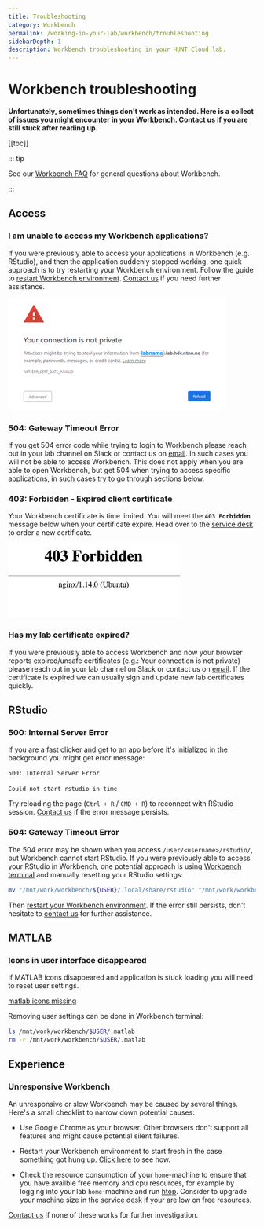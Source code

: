 ```yaml
---
title: Troubleshooting
category: Workbench
permalink: /working-in-your-lab/workbench/troubleshooting
sidebarDepth: 1
description: Workbench troubleshooting in your HUNT Cloud lab.
---
```


# Workbench troubleshooting

**Unfortunately, sometimes things don't work as intended. Here is a collect of issues you might encounter in your Workbench. Contact us if you are still stuck after reading up.**

[[toc]]

::: tip

See our [Workbench FAQ](/working-in-your-lab/workbench/faq/) for general questions about Workbench.

:::

## Access

### I am unable to access my Workbench applications?

If you were previously able to access your applications in Workbench (e.g. RStudio), and then the application suddenly stopped working, one quick approach is to try restarting your Workbench environment. Follow the guide to [restart Workbench environment](/working-in-your-lab/workbench/faq/#how-can-i-restart-my-workbench-environment-and-start-from-scratch). [Contact us](/contact) if you need further assistance.

![expired_server_cert.png](./images/expired_server_cert.png)

### 504: Gateway Timeout Error

If you get 504 error code while trying to login to Workbench please reach out in your lab channel on Slack or contact us on [email](/contact).
In such cases you will not be able to access Workbench.
This does not apply when you are able to open Workbench, but get 504 when trying to access specific applications, in such cases try to go through sections below.

### 403: Forbidden - Expired client certificate

Your Workbench certificate is time limited. You will meet the **`403 Forbidden`** message below when your certificate expire. Head over to the [service desk](/service-desk/user-orders/#workbench-reissue) to order a new certificate.

![expired_certificate.png](./images/expired_certificate.png)

### Has my lab certificate expired?

If you were previously able to access Workbench and now your browser reports expired/unsafe certificates (e.g.: Your connection is not private) please reach out in your lab channel on Slack or contact us on [email](/contact). If the certificate is expired we can usually sign and update new lab certificates quickly.

## RStudio

### 500: Internal Server Error

If you are a fast clicker and get to an app before it's initialized in the background you might get error message:

```
500: Internal Server Error

Could not start rstudio in time
```

Try reloading the page (`Ctrl + R` / `CMD + R`) to reconnect with RStudio session.
[Contact us](/contact) if the error message persists.

### 504: Gateway Timeout Error

The 504 error may be shown when you access `/user/<username>/rstudio/`, but Workbench cannot start RStudio. If you were previously able to access your RStudio in Workbench, one potential approach is using [Workbench terminal](/working-in-your-lab/workbench/faq/#terminal) and manually resetting your RStudio settings:

```bash
mv "/mnt/work/workbench/${USER}/.local/share/rstudio" "/mnt/work/workbench/${USER}/.local/share/rstudio-$(date +%Y-%m-%d)"
```

Then [restart your Workbench environment](/working-in-your-lab/workbench/faq/#how-can-i-restart-my-workbench-environment-and-start-from-scratch). If the error still persists, don't hesitate to [contact us](/contact) for further assistance.

## MATLAB

### Icons in user interface disappeared

If MATLAB icons disappeared and application is stuck loading you will need to reset user settings.

[matlab icons missing](./images/matlab_icons_missing.png)

Removing user settings can be done in Workbench terminal:

```bash
ls /mnt/work/workbench/$USER/.matlab
rm -r /mnt/work/workbench/$USER/.matlab
```

## Experience

### Unresponsive Workbench

An unresponsive or slow Workbench may be caused by several things. Here's a small checklist to narrow down potential causes:

- Use Google Chrome as your browser. Other browsers don't support all features and might cause potential silent failures.

- Restart your Workbench environment to start fresh in the case something got hung up. [Click here](/working-in-your-lab/workbench/faq/#how-can-i-restart-my-workbench-environment) to see how.

- Check the resource consumption of your `home`-machine to ensure that you have availble free memory and cpu resources, for example by logging into your lab `home`-machine and run [htop](/working-in-your-lab/technical-tools/htop/). Consider to upgrade your machine size in the [service desk](/service-desk/lab-orders/#update-machine-size) if your are low on free resources.

[Contact us](/contact) if none of these works for further investigation.
